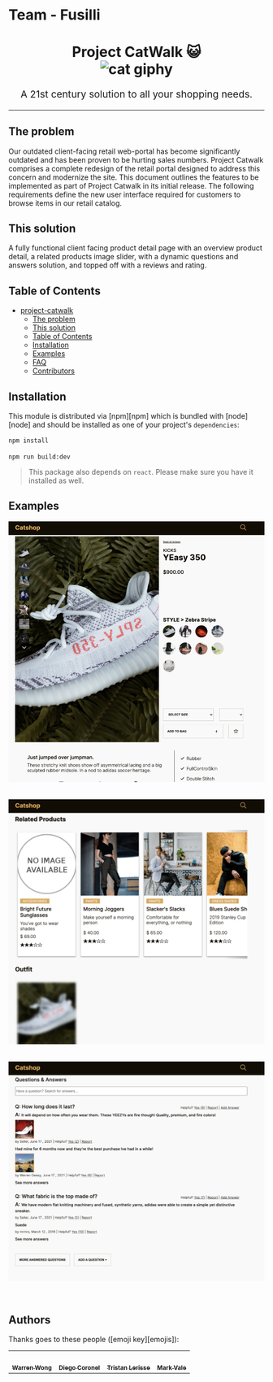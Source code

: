 # Team - Fusilli

<h1 align="center">
  Project CatWalk 😺
  <br>
  <img src="https://media.giphy.com/media/lJNoBCvQYp7nq/giphy.gif" alt="cat giphy" width="300">
  <br>
</h1>
<p align="center" style="font-size: 1.2rem;">A 21st century solution to all your shopping needs.</p>

<hr />

## The problem

Our outdated client-facing retail web-portal has become significantly outdated and has been proven to be hurting sales numbers.   Project Catwalk comprises a complete redesign of the retail portal designed to address this concern and modernize the site.  This document outlines the features to be implemented as part of Project Catwalk in its initial release.  The following requirements define the new user interface required for customers to browse items in our retail catalog.

## This solution

A fully functional client facing product detail page with an overview product detail, a related products image slider, with a dynamic questions and answers solution, and topped off with a reviews and rating.

## Table of Contents

<!-- START doctoc generated TOC please keep comment here to allow auto update -->
<!-- DON'T EDIT THIS SECTION, INSTEAD RE-RUN doctoc TO UPDATE -->

- [project-catwalk](#project-catwalk)
  - [The problem](#the-problem)
  - [This solution](#this-solution)
  - [Table of Contents](#table-of-contents)
  - [Installation](#installation)
  - [Examples](#examples)
  - [FAQ](#faq)
  - [Contributors](#contributors)


<!-- END doctoc generated TOC please keep comment here to allow auto update -->

## Installation

This module is distributed via [npm][npm] which is bundled with [node][node] and
should be installed as one of your project's `dependencies`:

```
npm install

npm run build:dev
```

> This package also depends on `react`. Please make sure you have it installed
> as well.


## Examples

<p align="left">
<img width="600px" src="./client/src/assets/Product Overview.png"
     alt="Product Overview"
     style="margin-right: 10px;" />&nbsp;

<img width="600px" src="./client/src/assets/Related Products.png"
     alt="Product Overview"
     style="margin-right: 10px;" />&nbsp;

<img width="600px" src="./client/src/assets/Questions And Answers.png"
     alt="Product Overview"
     style="margin-right: 10px;" /></p>&nbsp;


## Authors

Thanks goes to these people ([emoji key][emojis]):

<!-- ALL-CONTRIBUTORS-LIST:START - Do not remove or modify this section -->
<!-- prettier-ignore-start -->
<!-- markdownlint-disable -->
<table>
  <tr>
    <td align="center"><a href="https://github.com/WarrenWongCodes"><img src="https://avatars.githubusercontent.com/u/8570718?v=3?s=100" width="100px;" alt=""/><br /><sub><b>Warren Wong</b></sub></a><br /></td>
    <td align="center"><a href="https://github.com/diegochamilton"><img src="https://avatars0.githubusercontent.com/u/80371371?v=4?s=100" width="100px;" alt=""/><br /><sub><b>Diego Coronel</b></sub></a><br /></td>
    <td align="center"><a href="https://github.com/lerisse"><img src="https://avatars3.githubusercontent.com/u/10137509?v=4?s=100" width="100px;" alt=""/><br /><sub><b>Tristan Lerisse</b></sub></a><br /></td>
    <td align="center"><a href="https://github.com/markPVale"><img src="https://avatars1.githubusercontent.com/u/64980975?v=4?s=100" width="100px;" alt=""/><br /><sub><b>Mark Vale</b></sub></td>
  </tr>
</table>

